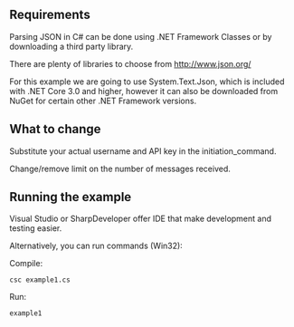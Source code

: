 Requirements
------------

Parsing JSON in C# can be done using .NET Framework Classes or by downloading a third party library.

There are plenty of libraries to choose from http://www.json.org/

For this example we are going to use System.Text.Json, which is included with .NET Core 3.0 and higher, however it can also be downloaded from NuGet for certain other .NET Framework versions.


What to change
--------------

Substitute your actual username and API key in the initiation_command.

Change/remove limit on the number of messages received.


Running the example
-------------------
Visual Studio or SharpDeveloper offer IDE that make development and testing easier.

Alternatively, you can run commands (Win32):

Compile:

    csc example1.cs

Run:

    example1


